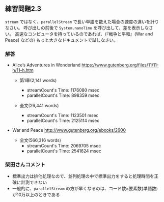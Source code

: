 ## 練習問題2.3

`stream` ではなく、`parallelStream` で長い単語を数えた場合の速度の違いを計りなさい。
呼び出しの前後で `System.nanoTime` を呼び出して、差を表示しなさい。
高速なコンピュータを持っているのであれば、(『戦争と平和』(War and Peace) などの) もっと大きなドキュメントで試しなさい。

### 解答

* Alice’s Adventures in Wonderland
https://www.gutenberg.org/files/11/11-h/11-h.htm

  * 第1章(2,141 words)
    * streamCount's Time: 1176080 msec
    * parallelCount's Time: 898359 msec

  * 全文(26,441 words)
    * streamCount's Time: 1123501 msec
    * parallelCount's Time: 2125114 msec

* War and Peace
http://www.gutenberg.org/ebooks/2600

  * 全文(566,316 words)
    * streamCount's Time: 2069705 msec
    * parallelCount's Time: 2541624 msec

### 柴田さんコメント

- 標準出力は排他処理なので、並列処理の中で標準出力をすると処理時間を正確に計測できない
- 一般的に、`parallelStream` の方が早くなるのは、コード数×要素数(単語数) が10万以上のときである
